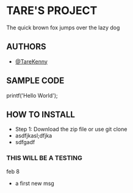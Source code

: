 
# TARE'S PROJECT
The quick brown fox jumps over the lazy dog
## AUTHORS
+ [@TareKenny](https://github.com/TareKenny)

## SAMPLE CODE
printf('Hello World');

## HOW TO INSTALL 
+ Step 1: Download the zip file or use git clone
+  asdfjkasl;dfjka
+ sdfgadf

### THIS WILL BE A TESTING 
feb 8

+ a first new msg
